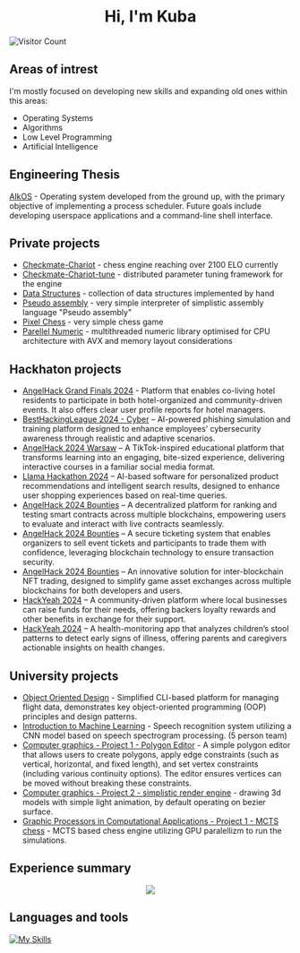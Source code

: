 <h1 align="center"> Hi, I'm Kuba </h1>

![Visitor Count](https://profile-counter.glitch.me/Jlisowskyy/count.svg)

## Areas of intrest

I'm mostly focused on developing new skills and expanding old ones within this areas:
- Operating Systems
- Algorithms 
- Low Level Programming
- Artificial Intelligence

## Engineering Thesis
[AlkOS](https://github.com/Jlisowskyy/AlkOS) - Operating system developed from the ground up, with the primary objective of implementing a process scheduler. Future goals include developing userspace applications and a command-line shell interface.

## Private projects

  - [Checkmate-Chariot](https://github.com/Jlisowskyy/Checkmate-Chariot "Visit the repository") - chess engine reaching over 2100 ELO currently
  - [Checkmate-Chariot-tune](https://github.com/Jlisowskyy/Checkmate-Chariot-Tune "Visit the repository") - distributed parameter tuning framework for the engine
  - [Data Structures](https://github.com/Jlisowskyy/Data-Structures-Collection "Visit the repository") - collection of data structures implemented by hand
  - [Pseudo assembly](https://github.com/Jlisowskyy/pseudo-assembly "Visit the repository") - very simple interpreter of simplistic assembly language "Pseudo assembly"
  - [Pixel Chess](https://github.com/Jlisowskyy/PixelChess "Visit the repository") - very simple chess game 
  - [Parellel Numeric](https://github.com/Jlisowskyy/ParallelNumeric "Visit the repository") - multithreaded numeric library optimised for CPU architecture with AVX and memory layout considerations

## Hackhaton projects

- [AngelHack Grand Finals 2024](https://github.com/Jlisowskyy/AngelHackFinalsSingapore) - Platform that enables co-living hotel residents to participate in both hotel-organized and community-driven events. It also offers clear user profile reports for hotel managers.
- [BestHackingLeague 2024 - Cyber](https://github.com/Jlisowskyy/BHL_2024_cybersecurity_plomyk "Visit the repository") – AI-powered phishing simulation and training platform designed to enhance employees’ cybersecurity awareness through realistic and adaptive scenarios.
- [AngelHack 2024 Warsaw](https://github.com/Jlisowskyy/AngelHack_solution "Visit the repository") – A TikTok-inspired educational platform that transforms learning into an engaging, bite-sized experience, delivering interactive courses in a familiar social media format.
- [Llama Hackathon 2024](https://github.com/Jlisowskyy/AiBuy "Visit the repository") – AI-based software for personalized product recommendations and intelligent search results, designed to enhance user shopping experiences based on real-time queries.
- [AngelHack 2024 Bounties](https://github.com/Jlisowskyy/AngelHackBountyOmnichainDefi "Visit the repository") – A decentralized platform for ranking and testing smart contracts across multiple blockchains, empowering users to evaluate and interact with live contracts seamlessly.
- [AngelHack 2024 Bounties](https://github.com/Jlisowskyy/AngelHack_AptosDapp "Visit the repository") – A secure ticketing system that enables organizers to sell event tickets and participants to trade them with confidence, leveraging blockchain technology to ensure transaction security.
- [AngelHack 2024 Bounties](https://github.com/Jlisowskyy/AngelHackBountyOmnichainGaming "Visit the repository") – An innovative solution for inter-blockchain NFT trading, designed to simplify game asset exchanges across multiple blockchains for both developers and users.
- [HackYeah 2024](https://github.com/Jlisowskyy/GrowTogether "Visit the repository") – A community-driven platform where local businesses can raise funds for their needs, offering backers loyalty rewards and other benefits in exchange for their support.
- [HackYeah 2024](https://github.com/Jlisowskyy/PoopPatrol "Visit the repository") – A health-monitoring app that analyzes children’s stool patterns to detect early signs of illness, offering parents and caregivers actionable insights on health changes.

## University projects

- [Object Oriented Design](https://github.com/Jlisowskyy/FlightManager) - Simplified CLI-based platform for managing flight data, demonstrates key object-oriented programming (OOP) principles and design patterns.
- [Introduction to Machine Learning](https://github.com/Jlisowskyy/intro-ml-2024/tree/dev) - Speech recognition system utilizing a CNN model based on speech spectrogram processing. (5 person team)
- [Computer graphics - Project 1 - Polygon Editor](https://github.com/Jlisowskyy/gk_2024_proj_polygons) - A simple polygon editor that allows users to create polygons, apply edge constraints (such as vertical, horizontal, and fixed length), and set vertex constraints (including various continuity options). The editor ensures vertices can be moved without breaking these constraints.
- [Computer graphics - Project 2 - simplistic render engine](https://github.com/Jlisowskyy/gk_2024_proj_2) - drawing 3d models with simple light animation, by default operating on bezier surface.
- [Graphic Processors in Computational Applications - Project 1 - MCTS chess](https://github.com/Jlisowskyy/CUDA_gpca_proj1) - MCTS based chess engine utilizing GPU paralellizm to run the simulations.
 
## Experience summary

<p align="center">
  <img src="https://github-readme-stats-eosin-one-98.vercel.app/api/top-langs/?username=Jlisowskyy&theme=dark&layout=compact&hide_border=false&count_private=true&hide_title=true" />
</p>

## Languages and tools

[![My Skills](https://skillicons.dev/icons?i=linux,arch,bash,c,cpp,cs,java,cmake,py,fastapi,git,github,html,css,js,nodejs,react,ts,flutter,dart&theme=dark&perline=10)](https://skillicons.dev)

